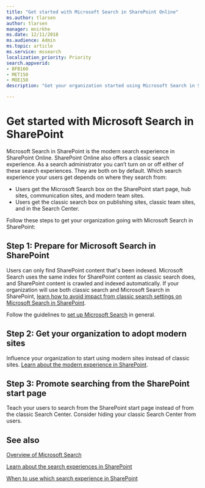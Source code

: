 ```yaml
---
title: "Get started with Microsoft Search in SharePoint Online"
ms.author: tlarsen
author: tlarsen
manager: mnirkhe
ms.date: 12/11/2018
ms.audience: Admin
ms.topic: article
ms.service: mssearch
localization_priority: Priority
search.appverid:
- BFB160
- MET150
- MOE150
description: "Get your organization started using Microsoft Search in SharePoint Online"

---
```

# Get started with Microsoft Search in SharePoint

Microsoft Search in SharePoint is the modern search experience in SharePoint Online. SharePoint Online also offers a classic search experience. As a search administrator you can’t turn on or off either of these search experiences. They are both on by default. Which search experience your users get depends on where they search from:

- Users get the Microsoft Search box on the SharePoint start page, hub sites, communication sites, and modern team sites.
- Users get the classic search box on publishing sites, classic team sites, and in the Search Center.

Follow these steps to get your organization going with Microsoft Search in SharePoint:

## Step 1: Prepare for Microsoft Search in SharePoint

Users can only find SharePoint content that's been indexed. Microsoft Search uses the same index for SharePoint content as classic search does, and SharePoint content is crawled and indexed automatically. 
If your organization will use both classic search and Microsoft Search in SharePoint, [learn how to avoid impact from classic search settings on Microsoft Search in SharePoint](https://docs.microsoft.com/sharepoint/differences-classic-modern-search).

Follow the guidelines to [set up Microsoft Search](set-up-microsoft-search.md) in general.


## Step 2: Get your organization to adopt modern sites

Influence your organization to start using modern sites instead of classic sites. [Learn about the modern experience in SharePoint](https://support.office.com/article/SharePoint-classic-and-modern-experiences-5725c103-505d-4a6e-9350-300d3ec7d73f).

## Step 3: Promote searching from the SharePoint start page

Teach your users to search from the SharePoint start page instead of from the classic Search Center. Consider hiding your classic Search Center from users.

## See also
[Overview of Microsoft Search](overview-microsoft-search.md)

[Learn about the search experiences in SharePoint](https://docs.microsoft.com/sharepoint/overview-of-search)

[When to use which search experience in SharePoint](https://docs.microsoft.com/sharepoint/get-started-with-modern-search-experience)